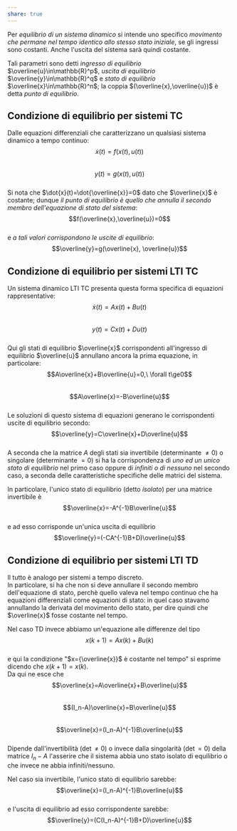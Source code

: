 ```yaml
---  
share: true  
---  
```

Per *equilibrio di un sistema dinamico* si intende uno specifico *movimento che permane nel tempo identico allo stesso stato iniziale*, se gli ingressi sono costanti. Anche l'uscita del sistema sarà quindi costante.  
  
Tali parametri sono detti *ingresso di equilibrio* $\overline{u}\in\mathbb{R}^p$, *uscita di equilibrio* $\overline{y}\in\mathbb{R}^q$ e *stato di equilibrio* $\overline{x}\in\mathbb{R}^n$; la coppia $(\overline{x},\overline{u})$ è detta *punto di equilibrio*.  
## Condizione di equilibrio per sistemi TC  
Dalle equazioni differenziali che caratterizzano un qualsiasi sistema dinamico a tempo continuo:   
$$\dot{x}(t)=f(x(t), u(t))$$  
$$y(t)=g(x(t), u(t))$$  
Si nota che $\dot{x}(t)=\dot{\overline{x}}=0$ dato che $\overline{x}$ è costante; dunque *il punto di equilibrio è quello che annulla il secondo membro dell'equazione di stato del sistema*:  
$$f(\overline{x},\overline{u})=0$$  
e *a tali valori corrispondono le uscite di equilibrio*:  
$$\overline{y}=g(\overline{x}, \overline{u})$$  
  
## Condizione di equilibrio per sistemi LTI TC  
Un sistema dinamico LTI TC presenta questa forma specifica di equazioni rappresentative:  
$$\dot{x}(t)=Ax(t)+Bu(t)$$  
$$y(t)=Cx(t)+Du(t)$$  
Qui gli stati di equilibrio $\overline{x}$ corrispondenti all'ingresso di equilibrio $\overline{u}$ annullano ancora la prima equazione, in particolare:  
$$A\overline{x}+B\overline{u}=0,\ \forall t\ge0$$  
$$A\overline{x}=-B\overline{u}$$  
Le soluzioni di questo sistema di equazioni generano le corrispondenti uscite di equilibrio secondo:  
$$\overline{y}=C\overline{x}+D\overline{u}$$  
A seconda che la matrice $A$ degli stati sia invertibile (determinante $\ne0$) o singolare (determinante $=0$) si ha la corrispondenza di *uno ed un unico stato di equilibrio* nel primo caso oppure di *infiniti o di nessuno* nel secondo caso, a seconda delle caratteristiche specifiche delle matrici del sistema.  
  
In particolare, l'unico stato di equilibrio (detto *isolato*) per una matrice invertibile è  
$$\overline{x}=-A^{-1}B\overline{u}$$  
e ad esso corrisponde un'unica uscita di equilibrio  
$$\overline{y}=(-CA^{-1}B+D)\overline{u}$$  
## Condizione di equilibrio per sistemi LTI TD  
Il tutto è analogo per sistemi a tempo discreto.  
In particolare, si ha che non si deve annullare il secondo membro dell'equazione di stato, perchè quello valeva nel tempo continuo che ha equazioni differenziali come equazioni di stato: in quel caso stavamo annullando la derivata del movimento dello stato, per dire quindi che $\overline{x}$ fosse costante nel tempo.  
  
Nel caso TD invece abbiamo un'equazione alle differenze del tipo   
$$x(k+1)=Ax(k)+Bu(k)$$  
e qui la condizione "$x={\overline{x}}$ è costante nel tempo" si esprime dicendo che $x(k+1)=x(k)$.  
Da qui ne esce che   
$$\overline{x}=A\overline{x}+B\overline{u}$$  
$$(I_n-A)\overline{x}=B\overline{u}$$  
$$\overline{x}=(I_n-A)^{-1}B\overline{u}$$  
Dipende dall'invertibilità ($\det\ne0$) o invece dalla singolarità ($\det=0$) della matrice $I_n-A$ l'asserire che il sistema abbia uno stato isolato di equilibrio o che invece ne abbia infiniti/nessuno.  
  
Nel caso sia invertibile, l'unico stato di equilibrio sarebbe:  
$$\overline{x}=(I_n-A)^{-1}B\overline{u}$$  
e l'uscita di equilibrio ad esso corrispondente sarebbe:  
$$\overline{y}=(C(I_n-A)^{-1}B+D)\overline{u}$$